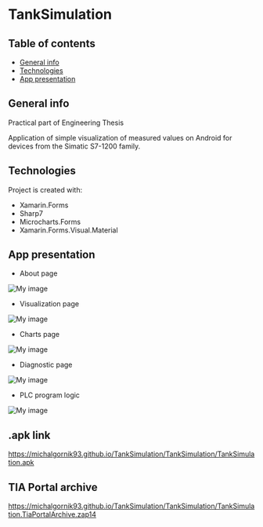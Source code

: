 # TankSimulation

## Table of contents
* [General info](#general-info)
* [Technologies](#technologies)
* [App presentation](#app-presentation)

## General info
Practical part of Engineering Thesis

Application of simple visualization of measured values on Android for devices from the Simatic S7-1200 family.
## Technologies
Project is created with:
* Xamarin.Forms
* Sharp7
* Microcharts.Forms
* Xamarin.Forms.Visual.Material

## App presentation

* About page

![My image](https://github.com/MichalGornik93/TankSimulation/blob/master/TankSimulation/TankSimulation/Gallery/AboutView.gif)
* Visualization page

![My image](https://github.com/MichalGornik93/TankSimulation/blob/master/TankSimulation/TankSimulation/Gallery/MainView.gif)
* Charts page

![My image](https://github.com/MichalGornik93/TankSimulation/blob/master/TankSimulation/TankSimulation/Gallery/ChartsView.gif)
* Diagnostic page

![My image](https://github.com/MichalGornik93/TankSimulation/blob/master/TankSimulation/TankSimulation/Gallery/DiagnosticView.gif)
* PLC program logic

![My image](https://github.com/MichalGornik93/TankSimulation/blob/master/TankSimulation/TankSimulation/Gallery/StateMachineLogic.gif)

## .apk link

https://michalgornik93.github.io/TankSimulation/TankSimulation/TankSimulation.apk

## TIA Portal archive
https://michalgornik93.github.io/TankSimulation/TankSimulation/TankSimulation.TiaPortalArchive.zap14

